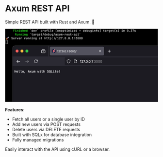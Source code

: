 # Axum REST API

Simple REST API built with Rust and Axum. 🤝

![Axum REST API](preview.png)

**Features:**

- Fetch all users or a single user by ID
- Add new users via POST requests
- Delete users via DELETE requests
- Built with SQLx for database integration
- Fully managed migrations

Easily interact with the API using cURL or a browser.
